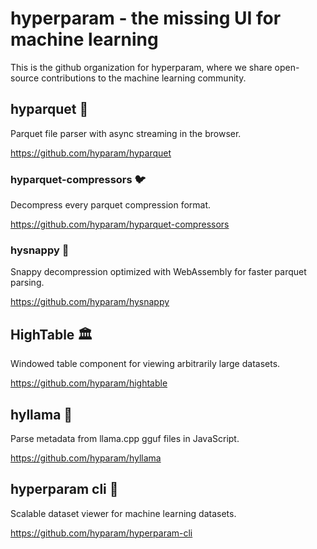 # hyperparam - the missing UI for machine learning

This is the github organization for hyperparam, where we share open-source contributions to the machine learning community.

## hyparquet :parrot:

Parquet file parser with async streaming in the browser.

https://github.com/hyparam/hyparquet

### hyparquet-compressors :bird:

Decompress every parquet compression format.

https://github.com/hyparam/hyparquet-compressors

### hysnappy :penguin:

Snappy decompression optimized with WebAssembly for faster parquet parsing.

https://github.com/hyparam/hysnappy

## HighTable :classical_building:

Windowed table component for viewing arbitrarily large datasets.

https://github.com/hyparam/hightable

## hyllama :llama:

Parse metadata from llama.cpp gguf files in JavaScript.

https://github.com/hyparam/hyllama

## hyperparam cli :eyes:

Scalable dataset viewer for machine learning datasets.

https://github.com/hyparam/hyperparam-cli
